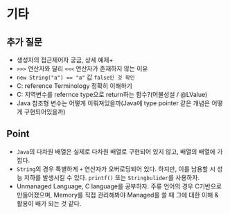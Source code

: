 # 기타
## 추가 질문
* 생성자의 접근제어자 궁금, 상세 예제+
* `>>>` 연산자와 달리 `<<<` 연산자가 존재하지 않는 이유
* `new String("a") == "a"` 값 `false인 것 확인`
* C: reference Terminology 정확히 이해하기
* C: 지역변수를 refernce type으로 return하는 함수?(어불성설 / @LValue)
* Java 참조형 변수는 어떻게 이뤄져있을까(Java에 type pointer 같은 개념은 어떻게 구현되어있을까)

## Point
* `Java`의 다차원 배열은 실제로 다차원 배열로 구현되어 있지 않고, 배열의 배열에 가깝다.
* `String`의 경우 특별하게 `+` 연산자가 오버로딩되어 있다. 하지만, 이를 남용할 시 성능 저하를 발생시킬 수 있다. `printf()` 또는 `Stringbulider`를 사용하자.
* Unmanaged Language, C language를 공부하자. 주류 언어의 경우 C기반으로 만들어졌으며, Memory를 직접 관리해봐야 Managed를 쓸 때 그에 대한 이해 & 활용이 배가 되는 것 같다.